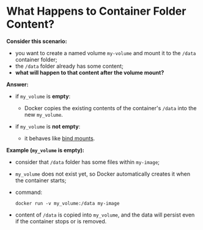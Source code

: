 # What Happens to Container Folder Content?

**Consider this scenario:**

- you want to create a named volume `my-volume` and mount it to the `/data` container folder;
- the `/data` folder already has some content;
- **what will happen to that content after the volume mount?**

**Answer:**

- if `my_volume` is **empty**:
  - Docker copies the existing contents of the container's `/data` into the new `my_volume`.

- if `my_volume` is **not empty**:
  - it behaves like [bind mounts](../../bind/container-content/container_content.md).

**Example (`my_volume` is **empty**):**

- consider that `/data` folder has some files within `my-image`;
- `my_volume` does not exist yet, so Docker automatically creates it when the container starts;
- command:

    ```commandline
    docker run -v my_volume:/data my-image
    ```
  

- content of `/data` is copied into `my_volume`, and the data will persist even if the container stops or is removed.
